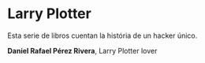 # Larry Plotter

Esta serie de libros cuentan la história de un hacker único.

**Daniel Rafael Pérez Rivera**, Larry Plotter lover
